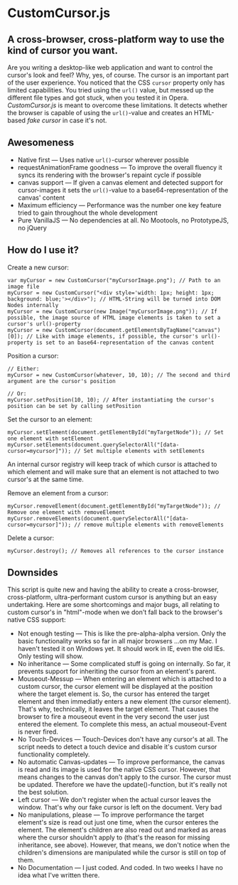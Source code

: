 CustomCursor.js
=============

## A cross-browser, cross-platform way to use the kind of cursor you want.

Are you writing a desktop-like web application and want to control the cursor's look and feel? Why, yes, of course. The cursor is an important part of the user experience. You noticed that the CSS `cursor` property only has limited capabilities. You tried using the `url()` value, but messed up the different file types and got stuck, when you tested it in Opera.
*CustomCursor.js* is meant to overcome these limitations.
It detects whether the browser is capable of using the `url()`-value and creates an HTML-based *fake cursor* in case it's not.

## Awesomeness

+ Native first — Uses native `url()`-cursor wherever possible
+ requestAnimationFrame goodness — To improve the overall fluency it syncs its rendering with the browser's repaint cycle if possible
+ canvas support — If given a canvas element and detected support for cursor-images it sets the `url()`-value to a base64-representation of the canvas' content
+ Maximum efficiency — Performance was the number one key feature tried to gain throughout the whole development
+ Pure VanillaJS — No dependencies at all. No Mootools, no PrototypeJS, no jQuery

## How do I use it?

Create a new cursor:

    var myCursor = new CustomCursor("myCursorImage.png"); // Path to an image file
    myCursor = new CustomCursor("<div style='width: 1px; height: 1px; background: blue;'></div>"); // HTML-String will be turned into DOM Nodes internally
    myCursor = new CustomCursor(new Image("myCursorImage.png")); // If possible, the image source of HTML image elements is taken to set a cursor's url()-property
    myCursor = new CustomCursor(document.getElementsByTagName("canvas")[0]); // Like with image elements, if possible, the cursor's url()-property is set to an base64-representation of the canvas content

Position a cursor:

    // Either:
    myCursor = new CustomCursor(whatever, 10, 10); // The second and third argument are the cursor's position
    
    // Or:
    myCursor.setPosition(10, 10); // After instantiating the cursor's position can be set by calling setPosition

Set the cursor to an element:

    myCursor.setElement(document.getElementById("myTargetNode")); // Set one element with setElement
    myCursor.setElements(document.querySelectorAll("[data-cursor=mycursor]")); // Set multiple elements with setElements

An internal cursor registry will keep track of which cursor is attached to which element and will make sure that an element is not attached to two cursor's at the same time.

Remove an element from a cursor:

    myCursor.removeElement(document.getElementById("myTargetNode")); // Remove one element with removeElement
    myCursor.removeElements(document.querySelectorAll("[data-cursor=mycursor]")); // remove multiple elements with removeElements

Delete a cursor:

    myCursor.destroy(); // Removes all references to the cursor instance


## Downsides

This script is quite new and having the ability to create a cross-browser, cross-platform, ultra-performant custom cursor is anything but an easy undertaking. Here are some shortcomings and major bugs, all relating to custom cursor's in "html"-mode when we don't fall back to the browser's native CSS support:

- Not enough testing — This is like the pre-alpha-alpha version. Only the basic functionality works so far in all major browsers ...on my Mac. I haven't tested it on Windows yet. It should work in IE, even the old IEs. Only testing will show.
- No inheritance — Some complicated stuff is going on internally. So far, it prevents support for inheriting the cursor from an element's parent.
- Mouseout-Messup — When entering an element which is attached to a custom cursor, the cursor element will be displayed at the position where the target element is. So, the cursor has entered the target element and then immediatly enters a new element (the cursor element). That's why, technically, it leaves the target element. That causes the browser to fire a mouseout event in the very second the user just entered the element. To complete this mess, an actual mouseout-Event is never fired.
- No Touch-Devices — Touch-Devices don't have any cursor's at all. The script needs to detect a touch device and disable it's custom cursor functionality completely.
- No automatic Canvas-updates — To improve performance, the canvas is read and its image is used for the native CSS cursor. However, that means changes to the canvas don't apply to the cursor. The cursor must be updated. Therefore we have the update()-function, but it's really not the best solution.
- Left cursor — We don't register when the actual cursor leaves the window. That's why our fake cursor is left on the document. Very bad
- No manipulations, please — To improve performance the target element's size is read out just one time, when the cursor enteres the element. The element's children are also read out and marked as areas where the cursor shouldn't apply to (that's the reason for missing inheritance, see above). However, that means, we don't notice when the children's dimensions are manipulated while the cursor is still on top of them.
- No Documentation — I just coded. And coded. In two weeks I have no idea what I've written there.
